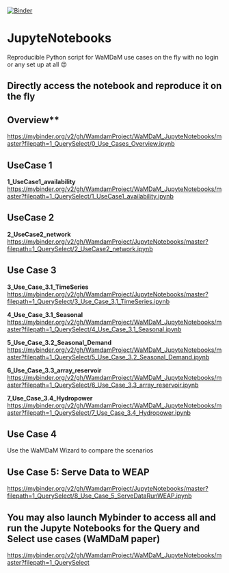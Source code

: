 [![Binder](https://mybinder.org/badge.svg)](https://mybinder.org/v2/gh/WamdamProject/WaMDaM_JupyteNotebooks/master?filepath=1_QuerySelect)


# JupyteNotebooks
Reproducible Python script for WaMDaM use cases on the fly with no login or any set up at all :heart_eyes:   


## Directly access the notebook and reproduce it on the fly    

## Overview**  
https://mybinder.org/v2/gh/WamdamProject/WaMDaM_JupyteNotebooks/master?filepath=1_QuerySelect/0_Use_Cases_Overview.ipynb


## UseCase 1    
**1_UseCase1_availability**    
https://mybinder.org/v2/gh/WamdamProject/WaMDaM_JupyteNotebooks/master?filepath=1_QuerySelect/1_UseCase1_availability.ipynb


## UseCase 2     
**2_UseCase2_network**   
https://mybinder.org/v2/gh/WamdamProject/JupyteNotebooks/master?filepath=1_QuerySelect/2_UseCase2_network.ipynb

## Use Case 3  
**3_Use_Case_3.1_TimeSeries**    
https://mybinder.org/v2/gh/WamdamProject/JupyteNotebooks/master?filepath=1_QuerySelect/3_Use_Case_3.1_TimeSeries.ipynb

**4_Use_Case_3.1_Seasonal**      
https://mybinder.org/v2/gh/WamdamProject/WaMDaM_JupyteNotebooks/master?filepath=1_QuerySelect/4_Use_Case_3.1_Seasonal.ipynb

**5_Use_Case_3.2_Seasonal_Demand**        
https://mybinder.org/v2/gh/WamdamProject/WaMDaM_JupyteNotebooks/master?filepath=1_QuerySelect/5_Use_Case_3.2_Seasonal_Demand.ipynb

**6_Use_Case_3.3_array_reservoir**   
https://mybinder.org/v2/gh/WamdamProject/WaMDaM_JupyteNotebooks/master?filepath=1_QuerySelect/6_Use_Case_3.3_array_reservoir.ipynb

**7_Use_Case_3.4_Hydropower**   
https://mybinder.org/v2/gh/WamdamProject/WaMDaM_JupyteNotebooks/master?filepath=1_QuerySelect/7_Use_Case_3.4_Hydropower.ipynb


## Use Case 4  
Use the WaMDaM Wizard to compare the scenarios

## Use Case 5: Serve Data to WEAP   

https://mybinder.org/v2/gh/WamdamProject/JupyteNotebooks/master?filepath=1_QuerySelect/8_Use_Case_5_ServeDataRunWEAP.ipynb



## You may also launch Mybinder to access all and run the Jupyte Notebooks for the Query and Select use cases (WaMDaM paper)  
https://mybinder.org/v2/gh/WamdamProject/WaMDaM_JupyteNotebooks/master?filepath=1_QuerySelect
